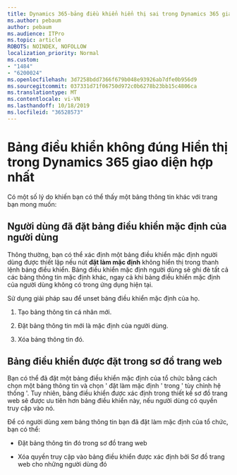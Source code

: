 ```yaml
---
title: Dynamics 365-bảng điều khiển hiển thị sai trong Dynamics 365 giao diện hợp nhất
ms.author: pebaum
author: pebaum
ms.audience: ITPro
ms.topic: article
ROBOTS: NOINDEX, NOFOLLOW
localization_priority: Normal
ms.custom:
- "1484"
- "6200024"
ms.openlocfilehash: 3d7258bdd7366f679b048e93926ab7dfe0b956d9
ms.sourcegitcommit: 037331d71f06750d972c0b6278b23bb15c4806ca
ms.translationtype: MT
ms.contentlocale: vi-VN
ms.lasthandoff: 10/18/2019
ms.locfileid: "36528573"
---
```

# <a name="wrong-dashboard-shows-in-dynamics-365-unified-interface"></a>Bảng điều khiển không đúng Hiển thị trong Dynamics 365 giao diện hợp nhất

Có một số lý do khiến bạn có thể thấy một bảng thông tin khác với trang bạn mong muốn:

## <a name="the-user-has-set-a-user-default-dashboard"></a>Người dùng đã đặt bảng điều khiển mặc định của người dùng 

Thông thường, bạn có thể xác định một bảng điều khiển mặc định người dùng được thiết lập nếu nút **đặt làm mặc định** không hiển thị trong thanh lệnh bảng điều khiển. Bảng điều khiển mặc định người dùng sẽ ghi đè tất cả các bảng thông tin mặc định khác, ngay cả khi bảng điều khiển mặc định của người dùng không có trong ứng dụng hiện tại.

Sử dụng giải pháp sau để unset bảng điều khiển mặc định của họ.

1. Tạo bảng thông tin cá nhân mới.

2. Đặt bảng thông tin mới là mặc định của người dùng.

3. Xóa bảng thông tin đó.

## <a name="the-dashboard-is-set-in-the-sitemap"></a>Bảng điều khiển được đặt trong sơ đồ trang web

Bạn có thể đã đặt một bảng điều khiển mặc định của tổ chức bằng cách chọn một bảng thông tin và chọn ' đặt làm mặc định ' trong ' tùy chỉnh hệ thống '. Tuy nhiên, bảng điều khiển được xác định trong thiết kế sơ đồ trang web sẽ được ưu tiên hơn bảng điều khiển này, nếu người dùng có quyền truy cập vào nó.

Để có người dùng xem bảng thông tin bạn đã đặt làm mặc định của tổ chức, bạn có thể:

* Đặt bảng thông tin đó trong sơ đồ trang web

* Xóa quyền truy cập vào bảng điều khiển được xác định bởi Sơ đồ trang web cho những người dùng đó
